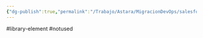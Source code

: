 ```yaml
---
{"dg-publish":true,"permalink":"/Trabajo/Astara/MigracionDevOps/salesforce/libraries/configRetrieve/"}
---
```



#library-element
#notused 
